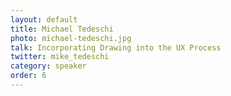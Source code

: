 ```yaml
---
layout: default
title: Michael Tedeschi
photo: michael-tedeschi.jpg
talk: Incorporating Drawing into the UX Process
twitter: mike_tedeschi
category: speaker
order: 6
---
```

